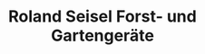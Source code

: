 ---
title: "Roland Seisel Forst- und Gartengeräte"
url: /harth-poellnitz/roland-seisel-forst-und-gartengeraete/
shop: Garten-Center
---